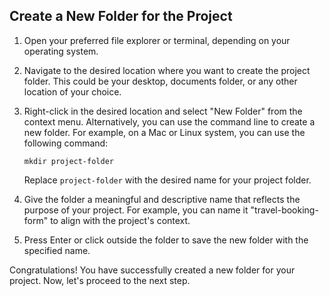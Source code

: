 
## Create a New Folder for the Project

1. Open your preferred file explorer or terminal, depending on your operating system.

2. Navigate to the desired location where you want to create the project folder. This could be your desktop, documents folder, or any other location of your choice.

3. Right-click in the desired location and select "New Folder" from the context menu. Alternatively, you can use the command line to create a new folder. For example, on a Mac or Linux system, you can use the following command:

   ```
   mkdir project-folder
   ```

   Replace `project-folder` with the desired name for your project folder.

4. Give the folder a meaningful and descriptive name that reflects the purpose of your project. For example, you can name it "travel-booking-form" to align with the project's context.

5. Press Enter or click outside the folder to save the new folder with the specified name.

Congratulations! You have successfully created a new folder for your project. Now, let's proceed to the next step.

